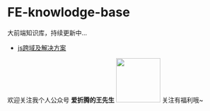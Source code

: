 # FE-knowlodge-base
大前端知识库，持续更新中...

- [js跨域及解决方案](https://github.com/FIGHTING-TOP/FE-knowlodge-base/issues/1#issue-727185536)







欢迎关注我个人公众号 **爱折腾的王先生**
<img width="100px" src="https://user-images.githubusercontent.com/22701388/96853436-f0088800-148c-11eb-8337-fc0121fbb2f4.jpg">
关注有福利哦~
